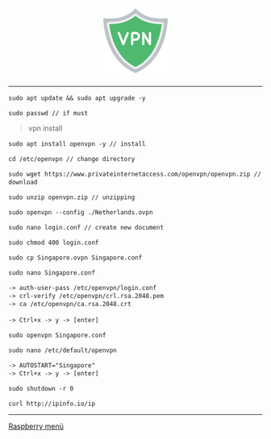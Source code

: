 <h1 align="center">
	<img src="../.pictures/vpn.png" alt="VPN logo" width="128"/>
</h1>

---

```
sudo apt update && sudo apt upgrade -y
```

```
sudo passwd // if must
```

> vpn install

```
sudo apt install openvpn -y // install
```

```
cd /etc/openvpn // change directory
```

```
sudo wget https://www.privateinternetaccess.com/openvpn/openvpn.zip // download
```

```
sudo unzip openvpn.zip // unzipping
```

```
sudo openvpn --config ./Netherlands.ovpn
```

```
sudo nano login.conf // create new document
```

```
sudo chmod 400 login.conf
```

```
sudo cp Singapore.ovpn Singapore.conf
```

```
sudo nano Singapore.conf
```

```
-> auth-user-pass /etc/openvpn/login.conf
-> crl-verify /etc/openvpn/crl.rsa.2048.pem
-> ca /etc/openvpn/ca.rsa.2048.crt

-> Ctrl+x -> y -> [enter]
```

```
sudo openvpn Singapore.conf
```

```
sudo nano /etc/default/openvpn
```

```
-> AUTOSTART="Singapore"
-> Ctrl+x -> y -> [enter]
```

```
sudo shutdown -r 0
```

```
curl http://ipinfo.io/ip
```

---

[Raspberry menü](../README.md)
